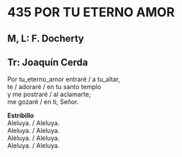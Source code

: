 # 435 POR TU ETERNO AMOR

## M, L: F. Docherty
## Tr: Joaquín Cerda

Por tu_eterno_amor entraré / a tu_altar,  
te / adoraré / en tu santo templo  
y me postraré / al aclamarte;  
me gozaré / en ti, Señor.  

**Estribillo**  
Aleluya. / Aleluya.  
Aleluya. / Aleluya.  
Aleluya. / Aleluya.  
Aleluya. / Aleluya.  

